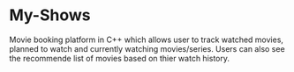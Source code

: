 # My-Shows
Movie booking platform in C++ which allows user to track watched movies, planned to watch and currently watching movies/series. Users can also see the recommende list of movies based on thier watch history.
